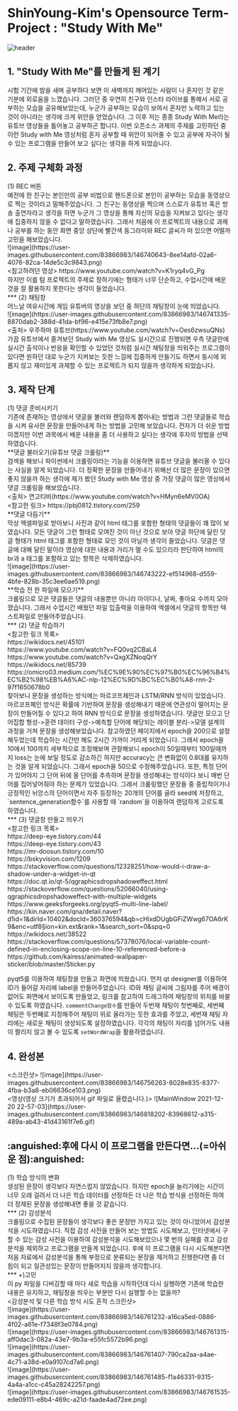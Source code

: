 <h1>ShinYoung-Kim's Opensource Term-Project : "Study With Me"</h1>

![header](https://capsule-render.vercel.app/api?type=waving&color=0:EEFF00,100:a82da8&height=120&section=header&text=Study%20With%20Me&fontSize=90&animation=twinkling)
<h2>1. "Study With Me"를 만들게 된 계기</h2>
시험 기간에 밤을 새며 공부하다 보면 이 새벽까지 깨어있는 사람이 나 혼자인 것 같은 기분에 외로움을 느꼈습니다. 그러던 중 우연히 친구와 인스타 라이브를 통해서 서로 공부하는 모습을 공유해보았는데, 누군가 공부하는 모습이 보여서 혼자만 노력하고 있는 것이 아니라는 생각에 크게 위안을 얻었습니다. 그 이후 저는 종종 Study With Me라는 유튜브 영상들을 틀어놓고 공부하곤 합니다. 이번 오픈소스 과제의 주제를 고민하던 중 이런 Study with Me 영상처럼 혼자 공부할 때 위안이 되어줄 수 있고 공부에 자극이 될 수 있는 프로그램을 만들어 보고 싶다는 생각을 하게 되었습니다. 
<h2>2. 주제 구체화 과정</h2>
(1) REC 버튼<br>
예전에 한 친구는 본인만의 공부 비법으로 핸드폰으로 본인이 공부하는 모습을 동영상으로 찍는 것이라고 말해주었습니다. 그 친구는 동영상을 찍으며 스스로가 유튜브 혹은 방송 출연자라고 생각을 하면 누군가 그 영상을 통해 자신의 모습을 지켜보고 있다는 생각에 집중하지 않을 수 없다고 말하였습니다. 그래서 처음에 이 프로젝트의 내용으로 과제나 공부를 하는 동안 화면 중앙 상단에 빨간색 동그라미와 REC 글씨가 떠 있으면 어떨까 고민을 해보았습니다.<br>
![image](https://user-images.githubusercontent.com/83866983/146740643-8ee14afd-02a6-4076-82ca-14de5c3c9843.png)<br>
<참고하려던 영상> https://www.youtube.com/watch?v=K1ryq4vG_Pg<br>
하지만 이를 텀 프로젝트의 주제로 정하기에는 형태가 너무 단순하고, 수업시간에 배운 것을 잘 활용하지 못한다는 생각이 들었습니다.<br>
***
(2) 채팅창<br>
어느날 여유시간에 게임 유튜버의 영상을 보던 중 하단의 채팅창이 눈에 띄었습니다.<br>
![image](https://user-images.githubusercontent.com/83866983/146741335-8870dab2-388d-41da-bf96-e415e73fb8e7.png)<br>
<출처> 우주하마 유튜브(https://www.youtube.com/watch?v=Oes6zwsuQNs)<br>
가끔 유튜브에서 즐겨보던 Study with Me 영상도 실시간으로 진행되면 우측 댓글란에 실시간 출석이나 반응을 확인할 수 있었던 것처럼 실시간 채팅창을 띄워주는 프로그램이 있다면 원하던 대로 누군가 지켜보는 듯한 느낌에 집중하게 만들기도 하면서 동시에 외롭지 않고 재미있게 과제할 수 있는 프로젝트가 되지 않을까 생각하게 되었습니다.<br>
<h2>3. 제작 단계</h2>
(1) 댓글 준비시키기<br>
기존에 존재하는 영상에서 댓글을 불러와 랜덤하게 뽑아내는 방법과 그런 댓글들로 학습을 시켜 유사한 문장을 만들어내게 하는 방법을 고민해 보았습니다. 전자가 더 쉬운 방법이겠지만 이번 과목에서 배운 내용을 좀 더 사용하고 싶다는 생각에 후자의 방법을 선택하였습니다.<br>
**댓글 불러오기(유튜브 댓글 크롤링)** <br>
검색을 해보니 파이썬에서 크롤링이라는 기능을 이용하면 유튜브 댓글을 불러올 수 있다는 사실을 알게 되었습니다. 더 정확한 문장을 만들어내기 위해선 더 많은 문장이 있으면 좋지 않을까 하는 생각에 제가 봤던 Study with Me 영상 중 가장 댓글이 많은 영상에서 댓글 크롤링을 해보았습니다. <br>
<출처> 연고티비(https://www.youtube.com/watch?v=HMyn6eMV0OA)<br>
<참고한 링크> https://pbj0812.tistory.com/259<br>
**댓글 다듬기** <br>
막상 엑셀파일로 받아보니 사진과 같이 html 태그를 포함한 형태의 댓글들이 꽤 많이 보였습니다. 모든 댓글이 그런 형태로 모여진 것이 아닌 것으로 보아 댓글 하단에 달린 덧글 형태가 html 태그를 포함한 형태로 모인 것이 아닐까 생각이 들었습니다. 덧글은 댓글에 대해 달린 말이라 영상에 대한 내용과 거리가 멀 수도 있으리라 판단하여 html의 br과 a 태그를 포함하고 있는 항목은 삭제하였습니다. <br>
![image](https://user-images.githubusercontent.com/83866983/146743222-ef514968-d559-4bfe-828b-35c3ee6ae519.png)<br>
**학습 전 한 파일에 모으기** <br>
크롤링으로 모은 댓글들은 댓글의 내용뿐만 아니라 아이디나, 날짜, 좋아요 수까지 모아졌습니다. 그래서 수업시간 배웠던 파일 입출력을 이용하여 엑셀에서 댓글의 항목만 텍스트파일로 만들어주었습니다.<br> 
***
(2) 댓글 학습하기<br>
<참고한 링크 목록><br>
https://wikidocs.net/45101<br>
https://www.youtube.com/watch?v=FQ0vq2CBaL4<br>
https://www.youtube.com/watch?v=QxgXZNoqQrY<br>
https://wikidocs.net/85739<br>
https://omicro03.medium.com/%EC%9E%90%EC%97%B0%EC%96%B4%EC%B2%98%EB%A6%AC-nlp-12%EC%9D%BC%EC%B0%A8-rnn-2-97f1650678b0<br>
찾아보니 문장을 생성하는 방식에는 마르코프체인과 LSTM/RNN 방식이 있었습니다. 마르코프체인 방식은 확률에 기반하여 문장을 생성해내기 때문에 연관성이 떨어지는 문장이 만들어질 수 있다고 하여 RNN 방식으로 문장을 생성하였습니다. 댓글만 모으고 단어집합 형성->훈련 데이터 구성->예측할 단어에 해당되는 레이블 분리->모델 설계의 과정을 거쳐 문장을 생성해보았습니다. 참고하였던 페이지에서 epoch을 200으로 설정해두었는데 학습하는 시간만 해도 2시간 가까이 거리게 되었습니다. 그래서 epoch을 10에서 100까지 세부적으로 조정해보며 관찰해보니 epoch이 50일때부터 100일때까지 loss는 눈에 보일 정도로 감소하긴 하지만 accuracy는 큰 변화없이 0.8대를 유지하는 것을 알게 되었습니다. 그래서 epoch을 50으로 수정해주었습니다. 또한, 특정 단어가 있어야지 그 단어 뒤에 올 단어를 추측하며 문장을 생성해내는 방식이다 보니 매번 단어를 집어넣어줘야 하는 문제가 있었습니다. 그래서 크롤링했던 문장들 중 중립적이거나 긍정적인 뉘앙스의 단어이면서 자주 등장하는 20개의 단어를 골라 seed에 저장하고, `sentence_generation함수`를 사용할 때 `random`을 이용하여 랜덤하게 고르도록 하였습니다.<br>
***
(3) 댓글창 만들고 띄우기<br>
<참고한 링크 목록><br>
https://deep-eye.tistory.com/44<br>
https://deep-eye.tistory.com/43<br>
https://mr-doosun.tistory.com/10<br>
https://bskyvision.com/1209<br>
https://stackoverflow.com/questions/12328251/how-would-i-draw-a-shadow-under-a-widget-in-qt<br>
https://doc.qt.io/qt-5/qgraphicsdropshadoweffect.html<br>
https://stackoverflow.com/questions/52066040/using-qgraphicsdropshadoweffect-with-multiple-widgets<br>
https://www.geeksforgeeks.org/pyqt5-multi-line-label/<br>
https://kin.naver.com/qna/detail.naver?d1id=1&dirId=10402&docId=360376594&qb=cHlxdDUgbGFiZWwg67OA6rK9&enc=utf8&section=kin.ext&rank=1&search_sort=0&spq=0<br>
https://wikidocs.net/38522<br>
https://stackoverflow.com/questions/57378076/local-variable-count-defined-in-enclosing-scope-on-line-10-referenced-before-a<br>
https://github.com/kairess/animated-wallpaper-sticker/blob/master/Sticker.py<br>

pyqt5를 이용하여 채팅창을 만들고 화면에 띄웠습니다. 먼저 qt designer를 이용하여 ID가 들어갈 자리에 label을 만들어주었습니다. ID와 채팅 글씨에 그림자를 주어 배경이 없어도 화면에서 보이도록 만들었고, 링크를 참고하여 드래그하여 채팅창의 위치를 바꿀 수 있도록 하였습니다. `commentChange함수`를 만들어 두번재 채팅이 첫번째로, 세번째 채팅은 두번째로 지정해주어 채팅이 위로 올라가는 듯한 효과를 주었고, 세번재 채팅 자리에는 새로운 채팅이 생성되도록 설정하였습니다. 각각의 채팅이 자리를 넘어가도 내용이 짤리지 않고 볼 수 있도록 `setWordWrap`을 활용하였습니다.<br>
<h2>4. 완성본</h2>
<스크린샷> ![image](https://user-images.githubusercontent.com/83866983/146756263-8028e835-8377-4fba-b3a8-eb06636ce103.png)<br>
<영상(영상 크기가 초과되어서 gif 파일로 올렸습니다.)> ![MainWindow 2021-12-20 22-57-03](https://user-images.githubusercontent.com/83866983/146818202-83968612-a315-489a-ab43-41d43161f7e6.gif)<br>
<h2>:anguished:후에 다시 이 프로그램을 만든다면...(=아쉬운 점):anguished:</h2>
(1) 학습 방식의 변화<br>
생성된 문장이 생각보다 자연스럽지 않았습니다. 하지만 epoch을 늘리기에는 시간이 너무 오래 걸려서 더 나은 학습 데이터를 선정하든 더 나은 학습 방식을 선정하든 하여 더 정제된 문장을 생성해내면 좋을 것 같습니다.<br>
***
(2) 감성분석<br>
크롤링으로 수집된 문장들이 생각보다 좋은 문장만 가지고 있는 것이 아니었어서 감성분석을 시도하였습니다. 직접 감성 사전을 만들어 보는 방법도 시도해보고, 인터넷에서 구할 수 있는 감성 사전을 이용하여 감성분석을 시도해보았으나 몇 번의 실패를 겪고 감성분석을 제외하고 프로그램을 만들게 되었습니다. 후에 이 프로그램을 다시 시도해본다면 처음 자료에서 감성분석을 통해 부정으로 분류되는 문장을 제거하고 진행한다면 좀 더 힘이 되고 일관성있는 문장이 만들어지지 않을까 생각합니다.<br>
***
+)고민<br>
이 py 파일을 디버깅할 때 마다 새로 학습을 시작하던데 다시 실행하면 기존에 학습한 내용은 유지하고, 채팅창을 띄우는 부분만 다시 실행할 수는 없을까?<br>
<감성분석 및 다른 학습 방식 시도 흔적 스크린샷><br>
![image](https://user-images.githubusercontent.com/83866983/146761232-a16ca5ed-0886-4f02-a61e-f7348f3e0784.png)<br>
![image](https://user-images.githubusercontent.com/83866983/146761315-aff0dac3-082a-43e7-9b3a-e55fc5572b96.png)<br>
![image](https://user-images.githubusercontent.com/83866983/146761407-790ca2aa-a4ae-4c71-a38d-e0a9107cd7a6.png)<br>
![image](https://user-images.githubusercontent.com/83866983/146761485-f1a46331-9315-4a4a-a1cc-c45a28242257.png)<br>
![image](https://user-images.githubusercontent.com/83866983/146761535-ede09111-e8b4-469c-a21d-faade4ad72ee.png)<br>


